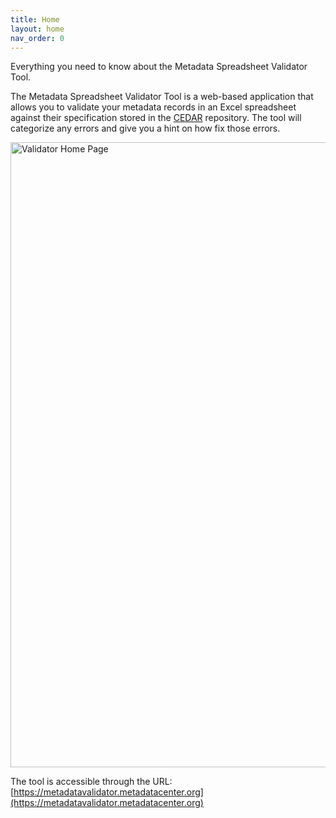 ```yaml
---
title: Home
layout: home
nav_order: 0
---
```


Everything you need to know about the Metadata Spreadsheet Validator Tool.

The Metadata Spreadsheet Validator Tool is a web-based application that allows you to validate your metadata records in an Excel spreadsheet against their specification stored in the [CEDAR](https://cedar.metadatacenter.org/) repository. The tool will categorize any errors and give you a hint on how fix those errors.

<img width="1000" alt="Validator Home Page" src="https://user-images.githubusercontent.com/5062950/227295748-44833e7b-a680-4874-8d07-a4ab237e30eb.png">

The tool is accessible through the URL: [https://metadatavalidator.metadatacenter.org](https://metadatavalidator.metadatacenter.org)
